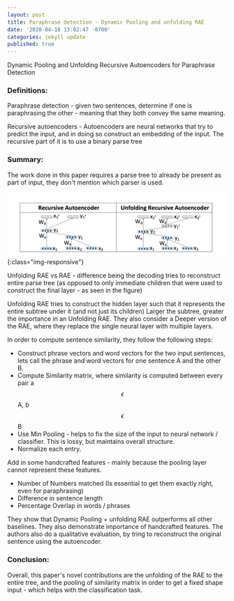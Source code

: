 ```yaml
---
layout: post
title: Paraphrase detection - Dynamic Pooling and unfolding RAE
date: '2020-04-18 13:02:47 -0700'
categories: jekyll update
published: true
---
```


Dynamic Pooling and Unfolding Recursive Autoencoders for Paraphrase Detection

### Definitions:

Paraphrase detection - given two sentences, determine if one is paraphrasing the other - meaning that they both convey the same meaning.

Recursive autoencoders - Autoencoders are neural networks that try to predict the input, and in doing so construct an embedding of the input. The recursive part of it is to use a binary parse tree

### Summary: 
The work done in this paper requires a parse tree to already be present as part of input, they don't mention which parser is used.

![image-title-here](/assets/images/parse-tree-rae.png){:class="img-responsive"}

Unfolding RAE vs RAE - difference being the decoding tries to reconstruct entire parse tree (as opposed to only immediate children that were used to construct the final layer - as seen in the figure)

Unfolding RAE tries to construct the hidden layer such that it represents the entire subtree under it (and not just its children) Larger the subtree, greater the importance in an Unfolding RAE. They also consider a Deeper version of the RAE, where they replace the single neural layer with multiple layers.

In order to compute sentence similarity, they follow the following steps: 

- Construct phrase vectors and word vectors for the two input sentences, lets call the phrase and word vectors for one sentence A and the other B.
- Compute Similarity matrix, where similarity is computed between every pair a $$\epsilon$$ A, b $$\epsilon$$ B
- Use Min Pooling - helps to fix the size of the input to neural network / classifier. This is lossy, but maintains overall structure.
- Normalize each entry.

Add in some handcrafted features - mainly because the pooling layer cannot represent these features.
 - Number of Numbers matched (Is essential to get them exactly right, even for paraphrasing)
 - Difference in sentence length
 - Percentage Overlap in words / phrases

 They show that Dynamic Pooling + unfolding RAE outperforms all other baselines. They also demonstrate importance of handcrafted features. The authors also do a qualitative evaluation, by tring to reconstruct the original sentence using the autoencoder.

### Conclusion: 

Overall, this paper's novel contributions are the unfolding of the RAE to the entire tree, and the pooling of similarity matrix in order to get a fixed shape input - which helps with the classification task.